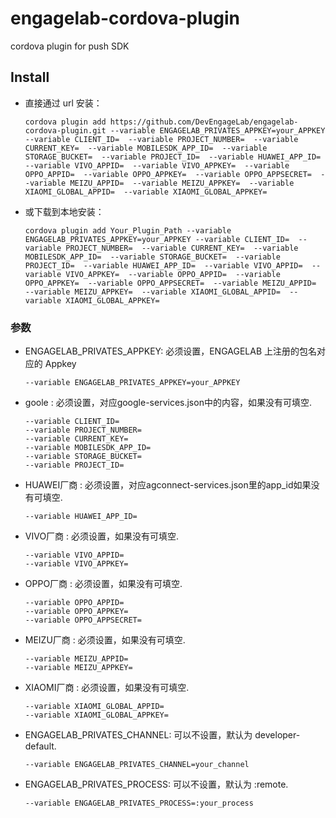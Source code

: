 # engagelab-cordova-plugin
cordova plugin for push SDK
## Install

- 直接通过 url 安装：

  ```shell
  cordova plugin add https://github.com/DevEngageLab/engagelab-cordova-plugin.git --variable ENGAGELAB_PRIVATES_APPKEY=your_APPKEY --variable CLIENT_ID=  --variable PROJECT_NUMBER=  --variable CURRENT_KEY=  --variable MOBILESDK_APP_ID=  --variable STORAGE_BUCKET=  --variable PROJECT_ID=  --variable HUAWEI_APP_ID=  --variable VIVO_APPID=  --variable VIVO_APPKEY=  --variable OPPO_APPID=  --variable OPPO_APPKEY=  --variable OPPO_APPSECRET=  --variable MEIZU_APPID=  --variable MEIZU_APPKEY=  --variable XIAOMI_GLOBAL_APPID=  --variable XIAOMI_GLOBAL_APPKEY=  
  ```

- 或下载到本地安装：

  ```shell
  cordova plugin add Your_Plugin_Path --variable ENGAGELAB_PRIVATES_APPKEY=your_APPKEY --variable CLIENT_ID=  --variable PROJECT_NUMBER=  --variable CURRENT_KEY=  --variable MOBILESDK_APP_ID=  --variable STORAGE_BUCKET=  --variable PROJECT_ID=  --variable HUAWEI_APP_ID=  --variable VIVO_APPID=  --variable VIVO_APPKEY=  --variable OPPO_APPID=  --variable OPPO_APPKEY=  --variable OPPO_APPSECRET=  --variable MEIZU_APPID=  --variable MEIZU_APPKEY=  --variable XIAOMI_GLOBAL_APPID=  --variable XIAOMI_GLOBAL_APPKEY=  
  ```


### 参数

- ENGAGELAB_PRIVATES_APPKEY: 必须设置，ENGAGELAB 上注册的包名对应的 Appkey

  ```shell
  --variable ENGAGELAB_PRIVATES_APPKEY=your_APPKEY
  ```

- goole : 必须设置，对应google-services.json中的内容，如果没有可填空.

  ```shell
  --variable CLIENT_ID=
  --variable PROJECT_NUMBER=
  --variable CURRENT_KEY=
  --variable MOBILESDK_APP_ID=
  --variable STORAGE_BUCKET=
  --variable PROJECT_ID=
  ```
  
- HUAWEI厂商 : 必须设置，对应agconnect-services.json里的app_id如果没有可填空.
  ```shell
  --variable HUAWEI_APP_ID=
  ```
  
- VIVO厂商 : 必须设置，如果没有可填空.

  ```shell
  --variable VIVO_APPID=
  --variable VIVO_APPKEY=
  ```
  
- OPPO厂商 : 必须设置，如果没有可填空.

  ```shell
  --variable OPPO_APPID=
  --variable OPPO_APPKEY=
  --variable OPPO_APPSECRET=
  ```
  
- MEIZU厂商 : 必须设置，如果没有可填空.
  ```shell
  --variable MEIZU_APPID=
  --variable MEIZU_APPKEY=
  ```

- XIAOMI厂商 : 必须设置，如果没有可填空.
  ```shell
  --variable XIAOMI_GLOBAL_APPID=
  --variable XIAOMI_GLOBAL_APPKEY=
  ```

- ENGAGELAB_PRIVATES_CHANNEL: 可以不设置，默认为 developer-default.

  ```shell
  --variable ENGAGELAB_PRIVATES_CHANNEL=your_channel
  ```

- ENGAGELAB_PRIVATES_PROCESS: 可以不设置，默认为 :remote.

  ```shell
  --variable ENGAGELAB_PRIVATES_PROCESS=:your_process
  ```

